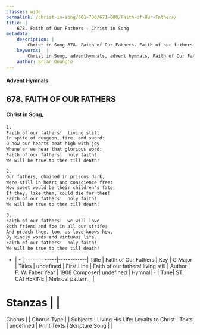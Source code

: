 ```yaml
---
classes: wide
permalink: /christ-in-song/601-700/671-680/Faith-of-Our-Fathers/
title: |
    678. Faith of Our Fathers - Christ in Song
metadata:
    description: |
        Christ in Song 678. Faith of Our Fathers. Faith of our fathers!  living still In spite of dungeon, fire, and sword: O how our hearts beat high with joy Whene'er we hear that glorious word: Faith of our fathers!  holy faith! We will be true to thee till death!
    keywords:  |
        Christ in Song, adventhymnals, advent hymnals, Faith of Our Fathers, Faith of our fathers!  living still. 
    author: Brian Onang'o
---
```


#### Advent Hymnals
## 678. FAITH OF OUR FATHERS
####  Christ in Song,

```txt
1.
Faith of our fathers!  living still
In spite of dungeon, fire, and sword:
O how our hearts beat high with joy
Whene'er we hear that glorious word:
Faith of our fathers!  holy faith!
We will be true to thee till death!

2.
Our fathers, chained in prisons dark,
Were still in heart and conscience free:
How sweet would be their children's fate,
If they, like them, could die for thee!
Faith of our fathers!  holy faith!
We will be true to thee till death!

3.
Faith of our fathers!  we will love
Both friend and foe in all our strife;
And preach thee, too, as love knows how,
By kindly words and virtuous life.
Faith of our fathers!  holy faith!
We will be true to thee till death!


```

- |   -  |
-------------|------------|
Title | Faith of Our Fathers |
Key | G Major |
Titles | undefined |
First Line | Faith of our fathers!  living still |
Author | F. W. Faber
Year | 1908
Composer| undefined |
Hymnal|  - |
Tune| ST. CATHERINE |
Metrical pattern | |
# Stanzas |  |
Chorus |  |
Chorus Type |  |
Subjects | Living His Life: Loyalty to Christ |
Texts | undefined |
Print Texts | 
Scripture Song |  |
    

